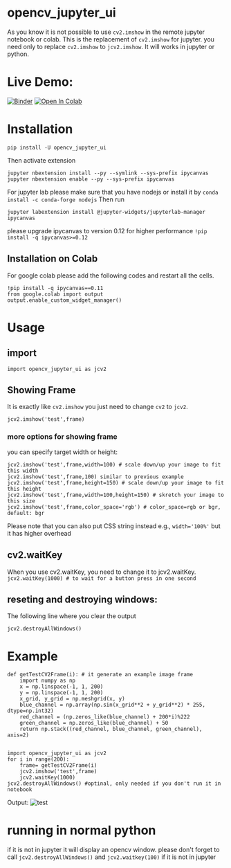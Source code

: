 # opencv_jupyter_ui
As you know it is not possible to use `cv2.imshow` in the remote jupyter notebook or colab.
This is the replacement of `cv2.imshow` for jupyter. you need only to replace `cv2.imshow` to `jcv2.imshow`. It will works in jupyter or python.

# Live Demo:
[![Binder](https://mybinder.org/badge_logo.svg)](https://mybinder.org/v2/gh/modaresimr/opencv_jupyter_ui/HEAD?labpath=test.ipynb)
[![Open In Colab](https://colab.research.google.com/assets/colab-badge.svg)](http://colab.research.google.com/github/modaresimr/opencv_jupyter_ui/blob/master/test.ipynb)



# Installation
```
pip install -U opencv_jupyter_ui
```
Then activate extension
```
jupyter nbextension install --py --symlink --sys-prefix ipycanvas
jupyter nbextension enable --py --sys-prefix ipycanvas
```
For jupyter lab please make sure that you have nodejs or install it by `conda install -c conda-forge nodejs` Then run
```
jupyter labextension install @jupyter-widgets/jupyterlab-manager ipycanvas
```
please upgrade ipycanvas to version 0.12 for higher performance `!pip install -q ipycanvas>=0.12`

## Installation on Colab 
For google colab please add the following codes and restart all the cells.

```
!pip install -q ipycanvas==0.11
from google.colab import output
output.enable_custom_widget_manager()
```

# Usage
## import
```
import opencv_jupyter_ui as jcv2
```
## Showing Frame
It is exactly like `cv2.imshow` you just need to change `cv2` to `jcv2`.
```
jcv2.imshow('test',frame)
```
### more options for showing frame
you can specify target width or height:
```
jcv2.imshow('test',frame,width=100) # scale down/up your image to fit this width
jcv2.imshow('test',frame,100) similar to previous example
jcv2.imshow('test',frame,height=150) # scale down/up your image to fit this height
jcv2.imshow('test',frame,width=100,height=150) # skretch your image to this size
jcv2.imshow('test',frame,color_space='rgb') # color_space=rgb or bgr, default: bgr
```
Please note that you can also put CSS string instead e.g., `width='100%'` but it has higher overhead

## cv2.waitKey
When you use cv2.waitKey, you need to change it to jcv2.waitKey.
```jcv2.waitKey(1000) # to wait for a button press in one second```

## reseting and destroying windows:
The following line where you clear the output
```
jcv2.destroyAllWindows()
```
# Example
```
def getTestCV2Frame(i): # it generate an example image frame
	import numpy as np
	x = np.linspace(-1, 1, 200)
	y = np.linspace(-1, 1, 200)
	x_grid, y_grid = np.meshgrid(x, y)
	blue_channel = np.array(np.sin(x_grid**2 + y_grid**2) * 255, dtype=np.int32)
	red_channel = (np.zeros_like(blue_channel) + 200*i)%222
	green_channel = np.zeros_like(blue_channel) + 50
	return np.stack((red_channel, blue_channel, green_channel), axis=2)


import opencv_jupyter_ui as jcv2
for i in range(200):
	frame= getTestCV2Frame(i)
	jcv2.imshow('test',frame)
	jcv2.waitKey(1000)
jcv2.destroyAllWindows() #optinal, only needed if you don't run it in notebook
```
Output:
![test](https://raw.githubusercontent.com/modaresimr/opencv_jupyter_ui/main/test.gif)


# running in normal python
if it is not in jupyter it will display an opencv window. please don't forget to call `jcv2.destroyAllWindows()` and `jcv2.waitkey(100)` if it is not in jupyter



